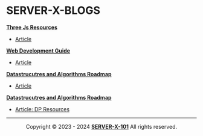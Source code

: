 # SERVER-X-BLOGS

[**Three Js Resources**](./Three-Js-Resources)
- [Article](./Three-Js-Resources.md)

[**Web Development Guide**](./Web-Dev-Guide)
- [Article](./Web-dev-Guide.md)

[**Datastrucutres and Algorithms Roadmap**](https://github.com/SERVER-X-101/DSA-BASIC-TO-ADVANCED)
- [Article](https://github.com/SERVER-X-101/DSA-BASIC-TO-ADVANCED)

[**Datastrucutres and Algorithms Roadmap**](https://github.com/SERVER-X-101/SERVER-X-BLOGS/blob/main/Dynamic-Programming-Resources.md)
- [Article: DP Resources](https://github.com/SERVER-X-101/SERVER-X-BLOGS/blob/main/Dynamic-Programming-Resources.md)

---

<p align="center">
  Copyright © 2023 - 2024 <b><a href="https://github.com/SERVER-X-101">SERVER-X-101</a></b> All rights reserved. <br/>
</p>

<!-- -->
<!-- -->
<!-- -->
